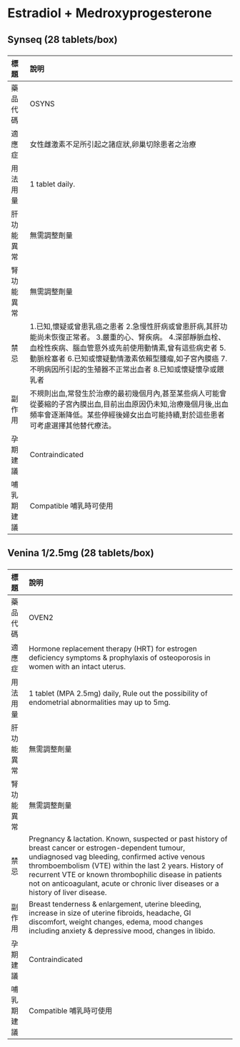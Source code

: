 # Estradiol + Medroxyprogesterone

## Synseq (28 tablets/box)

##### 

| 標題       | 說明                                                                                                                                                                                                                                                                                          |
|:-----------|:----------------------------------------------------------------------------------------------------------------------------------------------------------------------------------------------------------------------------------------------------------------------------------------------|
| 藥品代碼   | OSYNS                                                                                                                                                                                                                                                                                         |
| 適應症     | 女性雌激素不足所引起之諸症狀,卵巢切除患者之治療                                                                                                                                                                                                                                               |
| 用法用量   | 1 tablet daily.                                                                                                                                                                                                                                                                               |
| 肝功能異常 | 無需調整劑量                                                                                                                                                                                                                                                                                  |
| 腎功能異常 | 無需調整劑量                                                                                                                                                                                                                                                                                  |
| 禁忌       | 1.已知,懷疑或曾患乳癌之患者 2.急慢性肝病或曾患肝病,其肝功能尚未恢復正常者。 3.嚴重的心、腎疾病。 4.深部靜脈血栓、血栓性疾病、腦血管意外或先前使用動情素,曾有這些病史者 5.動脈栓塞者 6.已知或懷疑動情激素依賴型腫瘤,如子宮內膜癌 7.不明病因所引起的生殖器不正常出血者 8.已知或懷疑懷孕或餵乳者 |
| 副作用     | 不規則出血,常發生於治療的最初幾個月內,甚至某些病人可能會從萎縮的子宮內膜出血,目前出血原因仍未知,治療幾個月後,出血頻率會逐漸降低。某些停經後婦女出血可能持續,對於這些患者可考慮選擇其他替代療法。                                                                                              |
| 孕期建議   | Contraindicated                                                                                                                                                                                                                                                                               |
| 哺乳期建議 | Compatible 哺乳時可使用                                                                                                                                                                                                                                                                       |

## Venina 1/2.5mg (28 tablets/box)

##### 

| 標題       | 說明                                                                                                                                                                                                                                                                                                                                                             |
|:-----------|:-----------------------------------------------------------------------------------------------------------------------------------------------------------------------------------------------------------------------------------------------------------------------------------------------------------------------------------------------------------------|
| 藥品代碼   | OVEN2                                                                                                                                                                                                                                                                                                                                                            |
| 適應症     | Hormone replacement therapy (HRT) for estrogen deficiency symptoms & prophylaxis of osteoporosis in women with an intact uterus.                                                                                                                                                                                                                                 |
| 用法用量   | 1 tablet (MPA 2.5mg) daily, Rule out the possibility of endometrial abnormalities may up to 5mg.                                                                                                                                                                                                                                                                 |
| 肝功能異常 | 無需調整劑量                                                                                                                                                                                                                                                                                                                                                     |
| 腎功能異常 | 無需調整劑量                                                                                                                                                                                                                                                                                                                                                     |
| 禁忌       | Pregnancy & lactation. Known, suspected or past history of breast cancer or estrogen-dependent tumour, undiagnosed vag bleeding, confirmed active venous thromboembolism (VTE) within the last 2 years. History of recurrent VTE or known thrombophilic disease in patients not on anticoagulant, acute or chronic liver diseases or a history of liver disease. |
| 副作用     | Breast tenderness & enlargement, uterine bleeding, increase in size of uterine fibroids, headache, GI discomfort, weight changes, edema, mood changes including anxiety & depressive mood, changes in libido.                                                                                                                                                    |
| 孕期建議   | Contraindicated                                                                                                                                                                                                                                                                                                                                                  |
| 哺乳期建議 | Compatible 哺乳時可使用                                                                                                                                                                                                                                                                                                                                          |

